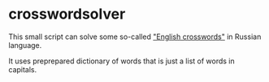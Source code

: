 # crosswordsolver

This small script can solve some so-called ["English crosswords"](https://ru.wikipedia.org/wiki/%D0%9A%D1%80%D0%BE%D1%81%D1%81%D0%B2%D0%BE%D1%80%D0%B4#.D0.A0.D0.B0.D0.B7.D0.BD.D0.BE.D0.B2.D0.B8.D0.B4.D0.BD.D0.BE.D1.81.D1.82.D0.B8_.D0.BA.D1.80.D0.BE.D1.81.D1.81.D0.B2.D0.BE.D1.80.D0.B4.D0.BE.D0.B2) in Russian language.

It uses preprepared dictionary of words that is just a list of words in capitals.
